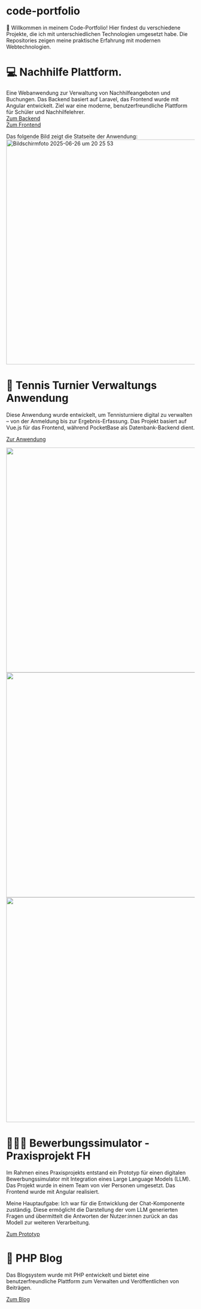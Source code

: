 # code-portfolio

👋 Willkommen in meinem Code-Portfolio!
Hier findest du verschiedene Projekte, die ich mit unterschiedlichen Technologien umgesetzt habe. Die Repositories zeigen meine praktische Erfahrung mit modernen Webtechnologien.

# 💻 Nachhilfe Plattform.
Eine Webanwendung zur Verwaltung von Nachhilfeangeboten und Buchungen. Das Backend basiert auf Laravel, das Frontend wurde mit Angular entwickelt. Ziel war eine moderne, benutzerfreundliche Plattform für Schüler und Nachhilfelehrer.  
[Zum Backend](https://github.com/kloihoferL/code-portfolio/tree/main/nachhilfeService)  
[Zum Frontend](https://github.com/kloihoferL/code-portfolio/tree/main/angular_nachhilfe_plattform/nachhilfeService)

Das folgende Bild zeigt die Statseite der Anwendung:  
<img width="600" alt="Bildschirmfoto 2025-06-26 um 20 25 53" src="https://github.com/user-attachments/assets/55236180-6f68-4eca-8a4a-18b190b2c931" />

# 🎾 Tennis Turnier Verwaltungs Anwendung
Diese Anwendung wurde entwickelt, um Tennisturniere digital zu verwalten – von der Anmeldung bis zur Ergebnis-Erfassung. Das Projekt basiert auf Vue.js für das Frontend, während PocketBase als Datenbank-Backend dient.

[Zur Anwendung](https://github.com/kloihoferL/code-portfolio/tree/main/Vue_Tennisturniererfassung)

<img src="https://github.com/user-attachments/assets/cf5e0c87-15cc-4cdb-a61b-d891f3aeaa75" width="600" />  

<img src="https://github.com/user-attachments/assets/bdc8082e-d35f-4f86-b927-a6e4eb0d402f" width="600" />  

<img src="https://github.com/user-attachments/assets/cf957ebd-d1cf-4d54-a301-c542b8df87a8" width="600" />  

# 👩🏼‍💻 Bewerbungssimulator - Praxisprojekt FH
Im Rahmen eines Praxisprojekts entstand ein Prototyp für einen digitalen Bewerbungssimulator mit Integration eines Large Language Models (LLM).  
Das Projekt wurde in einem Team von vier Personen umgesetzt.
Das Frontend wurde mit Angular realisiert.

Meine Hauptaufgabe:
Ich war für die Entwicklung der Chat-Komponente zuständig. Diese ermöglicht die Darstellung der vom LLM generierten Fragen und übermittelt die Antworten der Nutzer:innen zurück an das Modell zur weiteren Verarbeitung.

[Zum Prototyp](https://github.com/kloihoferL/code-portfolio/tree/main/bewerbungssimulator)



# 📝 PHP Blog
Das Blogsystem wurde mit PHP entwickelt und bietet eine benutzerfreundliche Plattform zum Verwalten und Veröffentlichen von Beiträgen.

[Zum Blog](https://github.com/kloihoferL/code-portfolio/tree/main/PHP_Blog)






